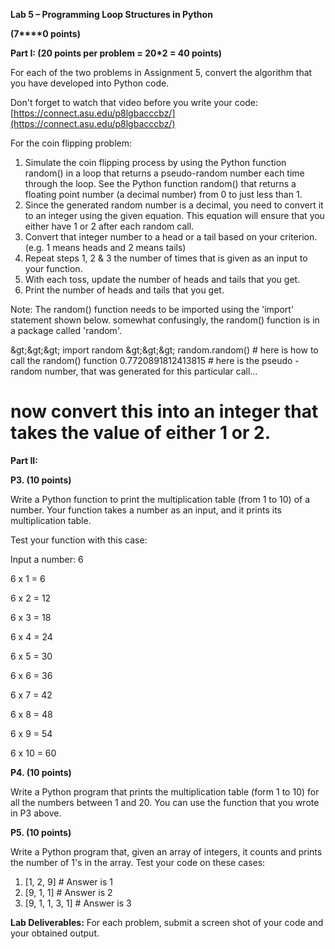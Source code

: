 **Lab 5 – Programming Loop Structures in Python**

**(7****0 points)**

**Part I: (20 points per problem = 20\*2 = 40 points)**

For each of the two problems in Assignment 5, convert the algorithm that you have developed into Python code.

Don&#39;t forget to watch that video before you write your code:
[https://connect.asu.edu/p8lgbacccbz/](https://connect.asu.edu/p8lgbacccbz/)

For the coin flipping problem:

1. Simulate the coin flipping process by using the Python function  random()  in a loop that returns a pseudo-random number each time through the loop.  See the Python function random() that returns  a floating point number (a decimal number) from 0 to just less than 1.
2. Since the generated random number is a decimal, you need to convert it to an integer using the given equation. This equation will ensure that you either have 1 or 2 after each random call.
3. Convert that integer number to a head or a tail based on your criterion. (e.g. 1 means heads and 2 means tails)
4. Repeat steps 1, 2 &amp; 3 the number of times that is given as an input to your function.
5. With each toss, update the number of heads and tails that you get.
6. Print the number of heads and tails that you get.



Note: The random() function needs to be imported using the &#39;import&#39; statement shown below. somewhat confusingly, the random() function is in a package called &#39;random&#39;.

\&gt;\&gt;\&gt; import random
\&gt;\&gt;\&gt; random.random()    # here is how to call the random() function
0.7720891812413815    # here is the pseudo - random number, that was generated for this particular call...
# now convert this into an integer that takes the value of either 1 or 2.



**Part II:**

**P3.  (10 points)**

Write a Python function to print the multiplication table (from 1 to 10) of a number. Your function takes a number as an input, and it prints its multiplication table.

Test your function with this case:

Input a number: 6

6 x 1 = 6

6 x 2 = 12

6 x 3 = 18

6 x 4 = 24

6 x 5 = 30

6 x 6 = 36

6 x 7 = 42

6 x 8 = 48

6 x 9 = 54

6 x 10 = 60

**P4. (10 points)**

Write a Python program that prints the multiplication table (form 1 to 10) for all the numbers between 1 and 20. You can use the function that you wrote in P3 above.

**P5. (10 points)**

Write a Python program that, given an array of integers, it counts and prints the number of 1&#39;s in the array. Test your code on these cases:

1. [1, 2, 9] # Answer is 1
2. [9, 1, 1] # Answer is 2
3. [9, 1, 1, 3, 1] # Answer is 3

**Lab Deliverables:**
For each problem, submit a screen shot of your code and your obtained output.
